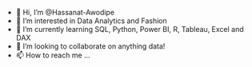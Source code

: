 - 👋 Hi, I’m @Hassanat-Awodipe
- 👀 I’m interested in Data Analytics and Fashion
- 🌱 I’m currently learning SQL, Python, Power BI, R, Tableau, Excel and DAX
- 💞️ I’m looking to collaborate on anything data!
- 📫 How to reach me ...

<!---
Hassanat-Awodipe/Hassanat-Awodipe is a ✨ special ✨ repository because its `README.md` (this file) appears on your GitHub profile.
You can click the Preview link to take a look at your changes.
--->
